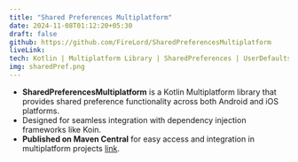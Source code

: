 ```yaml
---
title: "Shared Preferences Multiplatform"
date: 2024-11-08T01:12:20+05:30
draft: false
github: https://github.com/FireLord/SharedPreferencesMultiplatform
liveLink: 
tech: Kotlin | Multiplatform Library | SharedPreferences | UserDefaults
img: sharedPref.png
---
```


- **SharedPreferencesMultiplatform** is a Kotlin Multiplatform library that provides shared preference functionality across both Android and iOS platforms.
- Designed for seamless integration with dependency injection frameworks like Koin.
- **Published on Maven Central** for easy access and integration in multiplatform projects [link](https://central.sonatype.com/namespace/io.github.firelord).